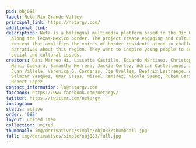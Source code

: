 ```yaml
---
pid: obj083
label: Neta Rio Grande Valley
principal_link: https://netargv.com/
additional_link: 
description: Neta is a bilingual multimedia platform based in the Rio Grande Valley
  along the Texas-Mexico border. The project create engaging and culturally relevant
  content that amplifies the voices of border residents aimed to challenge mainstream
  narratives about this region. They want to inspire young people to act on urgent
  social and cultural issues.
creators: Dani Marreo Hi, Lissette Castillo, Eduardo Martinez, Christopher Kurt Martinez,
  Nanci Guevara, Samantha Herrera, Jackie Cortez, Adrian Castellanos, Josue Ramirez,
  Juan Villela, Veronica G. Cardenas, Joe Uvalles, Beatrix Lestrange, Alexandra Nicole
  Salazar Vasquez, Omar Casas, Misael Ramirez, Nicole Saenz, Ruben Garza, Andy Gutierrez,
  Robert Lopez
contact_information: la@netargv.com
facebook: https://www.facebook.com/netargv/
twitter: https://twitter.com/netargv
instagram: 
status: active
order: '082'
layout: united_item
collection: united
thumbnail: img/derivatives/simple/obj083/thumbnail.jpg
full: img/derivatives/simple/obj083/full.jpg
---
```

